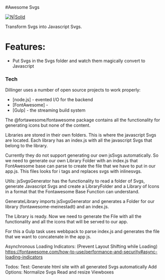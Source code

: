 #Awesome Svgs

[![N|Solid](https://cldup.com/dTxpPi9lDf.thumb.png)](https://nodesource.com/products/nsolid)

Transform Svgs into Javascript Svgs.

# Features:

* Put Svgs in the Svgs folder and watch them magically convert to Javascript

### Tech

Dillinger uses a number of open source projects to work properly:

* [node.js] - evented I/O for the backend
* [FontAwesome] -
* [Gulp] - the streaming build system

The @fortawesome/fontawesome package contains all the functionality for generating icons but none of the content.

Libraries are stored in their own folders. This is where the javascript Svgs are located. 
Each library has an index.js with all the javascript Svgs that belong to the library.

Currently they do not support generating our own jsSvgs automatically.
So we need to generate our own Library Folder with an index.js that FontAwesome base can parse to create the file that we have to put in our app.js.
This files looks for i tags and replaces svgs with inlinesvgs.

Utils:
jsSvgsGenerator has the functionality to read a folder of Svgs, generate Javascript Svgs and create a LibraryFolder and a Library of Icons in a format that the Fontawesome Base Function can understand.

GenerateLibrary imports jsSvgsGenerator and generates a Folder for our library (fontawesome-meinestadt) and an index.js. 

The Library is ready. Now we need to generate the File with all the functionality and all the icons that will be served to our app.  

For this a Gulp task uses webbpack to parse index.js and generates the file that we want to concatenate in the app js.


Asynchronous Loading Indicators: (Prevent Layout Shifting while Loading)
https://fontawesome.com/how-to-use/performance-and-security#async-loading-indicators

Todos:
Test: Generate html site with all generated Svgs automatically
Add Options:
Normalize Svgs
Read and resize Viewboxes


